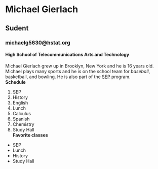 #  Michael Gierlach 
## Sudent
### michaelg5630@hstat.org
#### High School of Telecommunications Arts and Technology
Michael Gierlach grew up in Brooklyn, New York and he is 16 years old. Michael plays many sports and he is on the school team for _baseball_, basketball, and bowling. He is also part of the [SEP](https://sites.google.com/a/hstat.org/11sep1617/home) program.  
**Schedule**
1. SEP
2. History
3. English
4. Lunch
5. Calculus
6. Spanish
7. Chemistry
8. Study Hall  
**Favorite classes**
* SEP
* Lunch
* History
* Study Hall